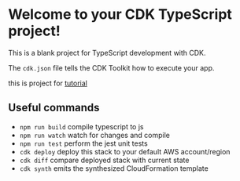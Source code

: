 # Welcome to your CDK TypeScript project!

This is a blank project for TypeScript development with CDK.

The `cdk.json` file tells the CDK Toolkit how to execute your app.

this is project for [tutorial](https://aws.amazon.com/jp/blogs/mobile/building-scalable-graphql-apis-on-aws-with-cdk-and-aws-appsync/)

## Useful commands

- `npm run build` compile typescript to js
- `npm run watch` watch for changes and compile
- `npm run test` perform the jest unit tests
- `cdk deploy` deploy this stack to your default AWS account/region
- `cdk diff` compare deployed stack with current state
- `cdk synth` emits the synthesized CloudFormation template
